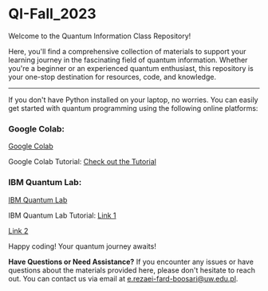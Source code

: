# QI-Fall_2023
Welcome to the Quantum Information Class Repository!

Here, you'll find a comprehensive collection of materials to support your learning journey in the fascinating field of quantum information. Whether you're a beginner or an experienced quantum enthusiast, this repository is your one-stop destination for resources, code, and knowledge.
***

If you don't have Python installed on your laptop, no worries. You can easily get started with quantum programming using the following online platforms:

### Google Colab:

[Google Colab](https://colab.research.google.com/)

Google Colab Tutorial: [Check out the Tutorial]([https://tutorial-link-here](https://www.youtube.com/watch?v=RLYoEyIHL6A))

### IBM Quantum Lab:

[IBM Quantum Lab](https://lab.quantum-computing.ibm.com/)

IBM Quantum Lab Tutorial: 
[Link 1](https://www.youtube.com/watch?v=pwwuF-DaPk0)

[Link 2](https://learn.qiskit.org/course/ch-states/single-qubit-gates)


Happy coding! Your quantum journey awaits!



__Have Questions or Need Assistance?__
If you encounter any issues or have questions about the materials provided here, please don't hesitate to reach out. You can contact us via email at e.rezaei-fard-boosari@uw.edu.pl.
